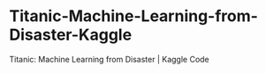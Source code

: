 # Titanic-Machine-Learning-from-Disaster-Kaggle
Titanic: Machine Learning from Disaster | Kaggle Code 
